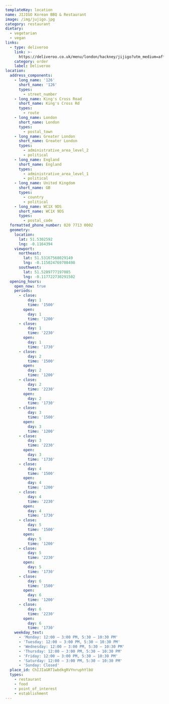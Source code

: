 ```yaml
---
templateKey: location
name: JIJIGO Korean BBQ & Restaurant
image: /img/jujigo.jpg
category: restaurant
dietary:
  - vegetarian
  - vegan
links:
  - type: deliveroo
    link: >-
      https://deliveroo.co.uk/menu/london/hackney/jijigo?utm_medium=affiliate&utm_source=google_maps_link
    category: order
    label: Deliveroo
location:
  address_components:
    - long_name: '126'
      short_name: '126'
      types:
        - street_number
    - long_name: King's Cross Road
      short_name: King's Cross Rd
      types:
        - route
    - long_name: London
      short_name: London
      types:
        - postal_town
    - long_name: Greater London
      short_name: Greater London
      types:
        - administrative_area_level_2
        - political
    - long_name: England
      short_name: England
      types:
        - administrative_area_level_1
        - political
    - long_name: United Kingdom
      short_name: GB
      types:
        - country
        - political
    - long_name: WC1X 9DS
      short_name: WC1X 9DS
      types:
        - postal_code
  formatted_phone_number: 020 7713 0002
  geometry:
    location:
      lat: 51.5302592
      lng: -0.1164394
    viewport:
      northeast:
        lat: 51.53167568029149
        lng: -0.115024769708498
      southwest:
        lat: 51.5289777197085
        lng: -0.117722730291502
  opening_hours:
    open_now: true
    periods:
      - close:
          day: 1
          time: '1500'
        open:
          day: 1
          time: '1200'
      - close:
          day: 1
          time: '2230'
        open:
          day: 1
          time: '1730'
      - close:
          day: 2
          time: '1500'
        open:
          day: 2
          time: '1200'
      - close:
          day: 2
          time: '2230'
        open:
          day: 2
          time: '1730'
      - close:
          day: 3
          time: '1500'
        open:
          day: 3
          time: '1200'
      - close:
          day: 3
          time: '2230'
        open:
          day: 3
          time: '1730'
      - close:
          day: 4
          time: '1500'
        open:
          day: 4
          time: '1200'
      - close:
          day: 4
          time: '2230'
        open:
          day: 4
          time: '1730'
      - close:
          day: 5
          time: '1500'
        open:
          day: 5
          time: '1200'
      - close:
          day: 5
          time: '2230'
        open:
          day: 5
          time: '1730'
      - close:
          day: 6
          time: '1500'
        open:
          day: 6
          time: '1200'
      - close:
          day: 6
          time: '2230'
        open:
          day: 6
          time: '1730'
    weekday_text:
      - 'Monday: 12:00 – 3:00 PM, 5:30 – 10:30 PM'
      - 'Tuesday: 12:00 – 3:00 PM, 5:30 – 10:30 PM'
      - 'Wednesday: 12:00 – 3:00 PM, 5:30 – 10:30 PM'
      - 'Thursday: 12:00 – 3:00 PM, 5:30 – 10:30 PM'
      - 'Friday: 12:00 – 3:00 PM, 5:30 – 10:30 PM'
      - 'Saturday: 12:00 – 3:00 PM, 5:30 – 10:30 PM'
      - 'Sunday: Closed'
  place_id: ChIJIaGRT1wbdkgRVYnruphYlbU
  types:
    - restaurant
    - food
    - point_of_interest
    - establishment
---
```

